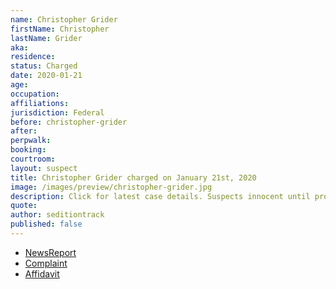 ```yaml
---
name: Christopher Grider
firstName: Christopher
lastName: Grider
aka:
residence: 
status: Charged
date: 2020-01-21
age: 
occupation:
affiliations:
jurisdiction: Federal
before: christopher-grider
after:
perpwalk:
booking: 
courtroom:
layout: suspect
title: Christopher Grider charged on January 21st, 2020
image: /images/preview/christopher-grider.jpg
description: Click for latest case details. Suspects innocent until proven guilty.
quote:
author: seditiontrack
published: false
---
```


- [NewsReport]()
- [Complaint](https://www.justice.gov/file/1358251/download)
- [Affidavit](https://www.justice.gov/opa/page/file/1358246/download)
